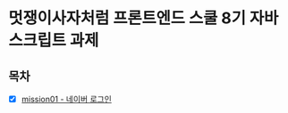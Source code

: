 # 멋쟁이사자처럼 프론트엔드 스쿨 8기 자바스크립트 과제

## 목차

- [x] [mission01 - 네이버 로그인](https://github.com/jykim29/js-homework/tree/main/mission01/naver_login)
